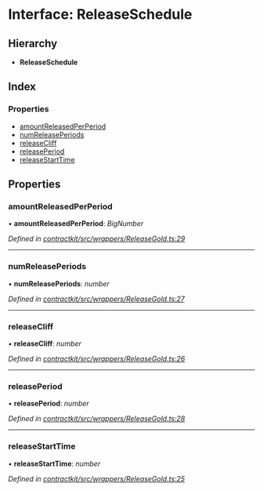 # Interface: ReleaseSchedule

## Hierarchy

* **ReleaseSchedule**

## Index

### Properties

* [amountReleasedPerPeriod](_wrappers_releasegold_.releaseschedule.md#amountreleasedperperiod)
* [numReleasePeriods](_wrappers_releasegold_.releaseschedule.md#numreleaseperiods)
* [releaseCliff](_wrappers_releasegold_.releaseschedule.md#releasecliff)
* [releasePeriod](_wrappers_releasegold_.releaseschedule.md#releaseperiod)
* [releaseStartTime](_wrappers_releasegold_.releaseschedule.md#releasestarttime)

## Properties

###  amountReleasedPerPeriod

• **amountReleasedPerPeriod**: *BigNumber*

*Defined in [contractkit/src/wrappers/ReleaseGold.ts:29](https://github.com/celo-org/celo-monorepo/blob/master/packages/contractkit/src/wrappers/ReleaseGold.ts#L29)*

___

###  numReleasePeriods

• **numReleasePeriods**: *number*

*Defined in [contractkit/src/wrappers/ReleaseGold.ts:27](https://github.com/celo-org/celo-monorepo/blob/master/packages/contractkit/src/wrappers/ReleaseGold.ts#L27)*

___

###  releaseCliff

• **releaseCliff**: *number*

*Defined in [contractkit/src/wrappers/ReleaseGold.ts:26](https://github.com/celo-org/celo-monorepo/blob/master/packages/contractkit/src/wrappers/ReleaseGold.ts#L26)*

___

###  releasePeriod

• **releasePeriod**: *number*

*Defined in [contractkit/src/wrappers/ReleaseGold.ts:28](https://github.com/celo-org/celo-monorepo/blob/master/packages/contractkit/src/wrappers/ReleaseGold.ts#L28)*

___

###  releaseStartTime

• **releaseStartTime**: *number*

*Defined in [contractkit/src/wrappers/ReleaseGold.ts:25](https://github.com/celo-org/celo-monorepo/blob/master/packages/contractkit/src/wrappers/ReleaseGold.ts#L25)*
